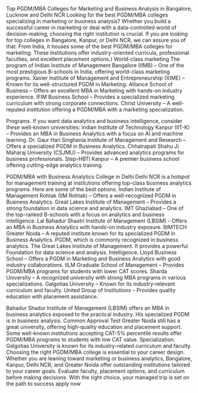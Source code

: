 Top PGDM/MBA Colleges for Marketing and Business Analysis in Bangalore, Lucknow and Delhi NCR
Looking for the best PGDM/MBA colleges specializing in marketing or business analysis? Whether you build a successful career in marketing or deal with a data-controlled world of decision-making, choosing the right institution is crucial. If you are looking for top colleges in Bangalore, Kanpur, or Delhi NCR, we can assure you of that. From India, it houses some of the best PGDM/MBA colleges for marketing. These institutions offer industry-oriented curricula, professional faculties, and excellent placement options.) World-class marketing The program of 
Indian Institute of Management Bangalore (IIMB) – One of the most prestigious B-schools in India, offering world-class marketing programs.
Xavier Institute of Management and Entrepreneurship (XIME) – Known for its well-structured PGDM in Marketing.
Alliance School of Business – Offers an excellent MBA in Marketing with hands-on industry experience.
IFIM Business School – Provides a specialized marketing curriculum with strong corporate connections.
Christ University – A well-reputed institution offering a PGDM/MBA with a marketing specialization.

Programs. If you want data analytics and business intelligence, consider these well-known universities:
Indian Institute of Technology Kanpur (IIT-K) – Provides an MBA in Business Analytics with a focus on AI and machine learning.
Dr. Gaur Hari Singhania Institute of Management and Research – Offers a specialized PGDM in Business Analytics.
Chhatrapati Shahu Ji Maharaj University (CSJMU) – Provides advanced analytics programs for business professionals.
Step-HBTI Kanpur – A premier business school offering cutting-edge analytics training.

PGDM/MBA with Business Analytics College in Delhi 
Delhi NCR is a hotspot for management training at institutions offering top-class business analytics programs. Here are some of the best options.
Indian Institute of Management Rohtak (IIM Rohtak) – Offers a well-recognized PGDM in Business Analytics.
Great Lakes Institute of Management – Provides a strong foundation in data science and analytics.
IMT Ghaziabad – One of the top-ranked B-schools with a focus on analytics and business intelligence.
Lal Bahadur Shastri Institute of Management (LBSIM) – Offers an MBA in Business Analytics with hands-on industry exposure.
BIMTECH Greater Noida – A reputed institute known for its specialized PGDM in Business Analytics.
PGDM, which is commonly recognized in business analytics.
The Great Lakes Institute of Management. It provides a powerful Foundation for data science and analysis. Intelligence. 
Lloyd Business School – Offers a PGDM in Marketing and Business Analytics with good industry collaborations.
IILM Graduate School of Management – Provides PGDM/MBA programs for students with lower CAT scores.
Sharda University – A recognized university with strong MBA programs in various specializations.
Galgotias University – Known for its industry-relevant curriculum and faculty.
United Group of Institutions – Provides quality education with placement assistance.

Bahadur Shadur Institute of Management (LBSIM) offers an MBA in business analytics 
exposed to the practical industry. His specialized PGDM is in business analysis.
Common Approval Test Greater Noida still has a great university, offering high-quality education and placement support. Some well-known institutions accepting CAT-5% percentile results offer PGDM/MBA programs to students with low CAT value. Specialization. Galgotias University is known for its industry-related curriculum and faculty.
Choosing the right PGDM/MBA college is essential to your career design. Whether you are leaning toward marketing or business analytics, Bangalore, Kanpur, Delhi NCR, and Greater Noida offer outstanding institutions tailored to your career goals. Evaluate faculty, placement options, and curriculum before making decisions. With the right choice, your managed trip is set on the path to success apply now

